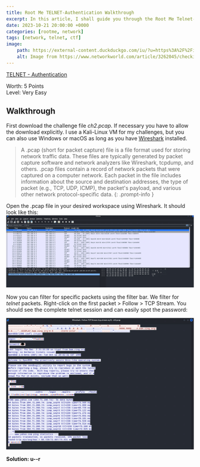 ```yaml
---
title: Root Me TELNET-Authentication Walkthrough
excerpt: In this article, I shall guide you through the Root Me Telnet-Authentication Challenge...
date: 2023-10-21 20:00:00 +0000
categories: [rootme, network]
tags: [network, telnet, ctf]
image:
    path: https://external-content.duckduckgo.com/iu/?u=https%3A%2F%2Fimages.idgesg.net%2Fimages%2Farticle%2F2018%2F03%2Fnetwork-connections-100751906-large.jpg&f=1&nofb=1&ipt=712568af04755d196f5a240b503e4ecafa9489f0755ddb2f93c0c43ba71aee13&ipo=images
    alt: Image from https://www.networkworld.com/article/3262045/checking-your-network-connections-on-linux.html
---
```


[TELNET - Authentication](https://www.root-me.org/en/Challenges/Network/TELNET-authentication)

Worth: 5 Points <br>
Level: Very Easy

## Walkthrough

First download the challenge file *ch2.pcap*. If necessary you have to allow the download explicitly. I use a Kali-Linux VM for my challenges, but you can also use Windows or macOS as long as you have [Wireshark](https://www.wireshark.org/) installed.

>A .pcap (short for packet capture) file is a file format used for storing network traffic data. These files are typically generated by packet capture software and network analyzers like Wireshark, tcpdump, and others. .pcap files contain a record of network packets that were captured on a computer network. Each packet in the file includes information about the source and destination addresses, the type of packet (e.g., TCP, UDP, ICMP), the packet's payload, and various other network protocol-specific data.
{: .prompt-info }

Open the .pcap file in your desired workspace using Wireshark. It should look like this:
![Wireshark Capture Ch2](/assets/img/TELNET-Ch2.png)


Now you can filter for specific packets using the filter bar. We filter for *telnet* packets. Right-click on the first packet > Follow > TCP Stream. You should see the complete telnet session and can easily spot the password:

![Wireshark Capture Ch2](/assets/img/TELNET-Ch2_2.png) <br>


**Solution: u--r**
